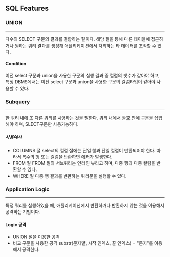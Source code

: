 ## SQL Features
### UNION
---
다수의 SELECT 구문의 결과를 결합하는 절이다. 해당 절을 통해 다른 테이블에 접근하거나 원하는 쿼리 결과를 생성해 애플리케이션에서 처리하는 타 데이터를 조작할 수 있다. 
#### Condition
이전 select 구문과 union을 사용한 구문의 실행 결과 중 컬럼의 갯수가 같아야 하고, 특정 DBMS에서는 이전 select 구문과 union을 사용한 구문의 컬럼타입이 같아야 사용할 수 있다.
### Subquery
---
한 쿼리 내에 또 다른 쿼리를 사용하는 것을 말한다. 쿼리 내에서 괄호 안에 구문을 삽입해야 하며, SLECT구문만 사용가능하다.
##### 사용예시
* COLUMNS 절
select의 컬럼 절에는 단일 행과 단일 컬럼이 반환되어야 한다. 따라서 복수의 행 또는 컬럼을 반환하면 에러가 발생한다. 
* FROM 절
FROM 절의 서브쿼리는 인라인 뷰라고 하며, 다중 행과 다중 컬럼을 반환할 수 있다.
* WHERE 절
다중 행 결과를 반환하는 쿼리문을 실행할 수 있다.
### Application Logic
---
특정 쿼리를 실행하였을 때, 애플리케이션에서 반환하거나 반환하지 않는 것을 이용해서 공격하는 기법이다. 
#### Logic 공격
* UNION 절을 이용한 공격
* 비교 구문을 사용한 공격
substr(문자열, 시작 인덱스, 끝 인덱스) = "문자"를 이용해서 공격한다.